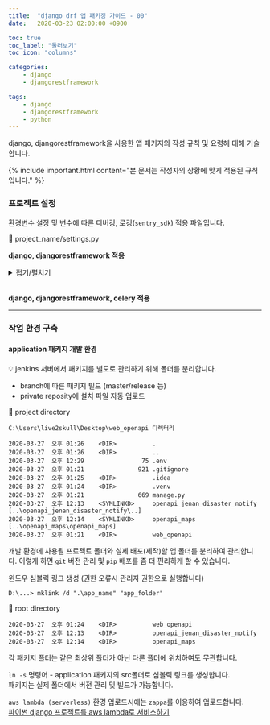 ```yaml
---
title:  "django drf 앱 패키징 가이드 - 00"
date:   2020-03-23 02:00:00 +0900

toc: true
toc_label: "둘러보기"
toc_icon: "columns"

categories:
    - django
    - djangorestframework

tags:
    - django
    - djangorestframework
    - python
---
```


django, djangorestframework을 사용한 앱 패키지의 작성 규칙 및 요령해 대해 기술합니다.

{% include important.html content="본 문서는 작성자의 상황에 맞게 적용된 규칙입니다." %}

### 프로젝트 설정

환경변수 설정 및 변수에 따른 디버깅, 로깅(`sentry_sdk`) 적용 파일입니다.

📝 project_name/settings.py

**django, djangorestframework 적용**
<details markdown="1">
<summary>접기/펼치기</summary>
{% include gist.html gist="live2skull/12e8b9ae6b4dff21c7de5a25c33193aa" %}
</details>
</br>

**django, djangorestframework, celery 적용**

****

### 작업 환경 구축

#### application 패키지 개발 환경

💡 jenkins 서버에서 패키지를 별도로 관리하기 위해 폴더를 분리합니다.
- branch에 따른 패키지 빌드 (master/release 등)
- private reposity에 설치 파일 자동 업로드

📂 project directory
```
C:\Users\live2skull\Desktop\web_openapi 디렉터리

2020-03-27  오후 01:26    <DIR>          .
2020-03-27  오후 01:26    <DIR>          ..
2020-03-27  오후 12:29                75 .env
2020-03-27  오후 01:21               921 .gitignore
2020-03-27  오후 01:25    <DIR>          .idea
2020-03-27  오후 01:24    <DIR>          .venv
2020-03-27  오후 01:21               669 manage.py
2020-03-27  오후 12:13    <SYMLINKD>     openapi_jenan_disaster_notify [..\openapi_jenan_disaster_notify\..]
2020-03-27  오후 12:14    <SYMLINKD>     openapi_maps [..\openapi_maps\openapi_maps]
2020-03-27  오후 01:21    <DIR>          web_openapi
```
개발 환경에 사용될 프로젝트 폴더와 실제 배포(제작)할 앱 폴더를 분리하여 관리합니다. 이렇게 하면 `git` 버전 관리 및 `pip` 배포를 좀 더 편리하게 할 수 있습니다.

윈도우 심볼릭 링크 생성 (권한 오류시 관리자 권한으로 실행합니다)
```
D:\...> mklink /d ".\app_name" "app_folder"
```

📂 root directory
```
2020-03-27  오후 01:24    <DIR>          web_openapi
2020-03-27  오후 12:13    <DIR>          openapi_jenan_disaster_notify
2020-03-27  오후 12:14    <DIR>          openapi_maps
```

각 패키지 폴더는 같은 최상위 폴더가 아닌 다른 폴더에 위치하여도 무관합니다.

`ln -s` 명령어 - application 패키지의 src폴더로 심볼릭 링크를 생성합니다.  
패키지는 실제 폴더에서 버전 관리 및 빌드가 가능합니다.


`aws lambda (serverless)` 환경 업로드시에는 `zappa`를 이용하여 업로드합니다.    
[파이썬 django 프로젝트를 aws lambda로 서비스하기](https://blog.live2skull.kr/posts/django-serverless/)
